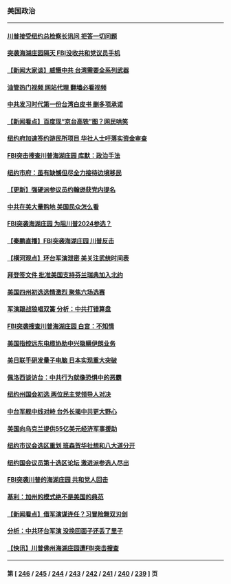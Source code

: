 ### 美国政治
---
#### [川普接受纽约总检察长讯问 拒答一切问题](../../pages/ncid1078159/n13799778.md?08110045) 
#### [突袭海湖庄园隔天 FBI没收共和党议员手机](../../pages/ncid1078159/n13799749.md?08110045) 
#### [【新闻大家谈】威慑中共 台湾需要全系列武器](../../pages/ncid1078159/n13799721.md?08110045) 
#### [油管热门视频 网站代理 翻墙必看视频](http://209.222.30.114:81/youtube.html?08110045)
#### [中共发习时代第一份台湾白皮书 删多项承诺](../../pages/ncid1078159/n13799640.md?08110045) 
#### [【新闻看点】百度现“京台高铁”图？网民哄笑](../../pages/ncid1078159/n13799099.md?08110045) 
#### [纽约府加速签约游民所项目 华社人士吁落实资金审查](../../pages/ncid1078159/n13799279.md?08110045) 
#### [FBI突击搜查川普海湖庄园 库默：政治手法](../../pages/ncid1078159/n13799285.md?08110045) 
#### [纽约市府：虽有缺憾但尽全力接待边境移民](../../pages/ncid1078159/n13799277.md?08110045) 
#### [【更新】强硬派参议员约翰逊获党内提名](../../pages/ncid1078159/n13799017.md?08110045) 
#### [中共在美大量购地 美国民众怎么看](../../pages/ncid1078159/n13799203.md?08110045) 
#### [FBI突袭海湖庄园 为阻川普2024参选？](../../pages/ncid1078159/n13798986.md?08110045) 
#### [【秦鹏直播】FBI突袭海湖庄园 川普反击](../../pages/ncid1078159/n13799038.md?08110045) 
#### [【横河观点】环台军演泄密 美关注武统时间表](../../pages/ncid1078159/n13799105.md?08110045) 
#### [拜登签文件 批准美国支持芬兰瑞典加入北约](../../pages/ncid1078159/n13799045.md?08110045) 
#### [美国四州初选选情激烈 聚焦六场选赛](../../pages/ncid1078159/n13798933.md?08110045) 
#### [军演跟战狼唱双簧 分析：中共打错算盘](../../pages/ncid1078159/n13799011.md?08110045) 
#### [FBI突袭搜查川普海湖庄园 白宫：不知情](../../pages/ncid1078159/n13798950.md?08110045) 
#### [美国指控远东电缆协助中兴隐瞒伊朗业务](../../pages/ncid1078159/n13798971.md?08110045) 
#### [美日联手研发量子电脑 日本实现重大突破](../../pages/ncid1078159/n13798979.md?08110045) 
#### [佩洛西谈访台：中共行为就像恐惧中的恶霸](../../pages/ncid1078159/n13798920.md?08110045) 
#### [纽约州国会初选 两位民主党领导人对决](../../pages/ncid1078159/n13798508.md?08110045) 
#### [中台军舰中线对峙 台外长揭中共更大野心](../../pages/ncid1078159/n13798740.md?08110045) 
#### [美国向乌克兰提供55亿美元经济军事援助](../../pages/ncid1078159/n13798555.md?08110045) 
#### [纽约市议会选区重划 班森贺华社想和八大道分开](../../pages/ncid1078159/n13798562.md?08110045) 
#### [纽约国会议员第十选区论坛 激进派参选人尽出](../../pages/ncid1078159/n13798566.md?08110045) 
#### [FBI突袭川普的海湖庄园 共和党人回击](../../pages/ncid1078159/n13798479.md?08110045) 
#### [基利：加州的模式绝不是美国的典范](../../pages/ncid1078159/n13798498.md?08110045) 
#### [【新闻看点】借军演谋连任？习冒险舞双刃剑](../../pages/ncid1078159/n13798415.md?08110045) 
#### [分析：中共环台军演 没挽回面子还丢了里子](../../pages/ncid1078159/n13798433.md?08110045) 
#### [【快讯】川普佛州海湖庄园遭FBI突击搜查](../../pages/ncid1078159/n13798436.md?08110045) 

---
#### 第 [ [246](./246.md?08110045) / [245](./245.md?08110045) / [244](./244.md?08110045) / [243](./243.md?08110045) / [242](./242.md?08110045) / [241](./241.md?08110045) / [240](./240.md?08110045) / [239](./239.md?08110045) ] 页
